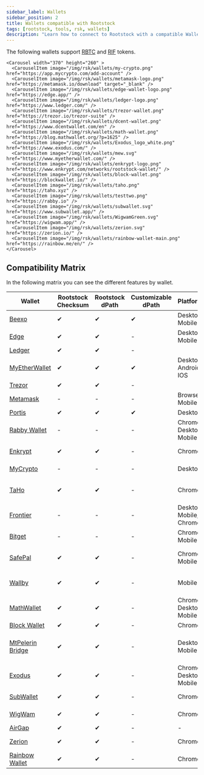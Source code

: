 ```yaml
---
sidebar_label: Wallets
sidebar_position: 2
title: Wallets compatible with Rootstock
tags: [rootstock, tools, rsk, wallets]
description: "Learn how to connect to Rootstock with a compatible Wallet"
---
```


The following wallets support [RBTC](/concepts/rbtc/) and [RIF](/concepts/rif-suite/token) tokens.
````mdx-code-block
<Carousel width="370" height="260" >
  <CarouselItem image="/img/rsk/wallets/my-crypto.png" href="https://app.mycrypto.com/add-account" />
  <CarouselItem image="/img/rsk/wallets/metamask-logo.png" href="https://metamask.io/download" target="_blank" />
  <CarouselItem image="/img/rsk/wallets/edge-wallet-logo.png" href="https://edge.app/" />
  <CarouselItem image="/img/rsk/wallets/ledger-logo.png" href="https://www.ledger.com/" />
  <CarouselItem image="/img/rsk/wallets/trezor-wallet.png" href="https://trezor.io/trezor-suite" />
  <CarouselItem image="/img/rsk/wallets/dcent-wallet.png" href="https://www.dcentwallet.com/en" />
  <CarouselItem image="/img/rsk/wallets/math-wallet.png" href="https://blog.mathwallet.org/?p=1625" />
  <CarouselItem image="/img/rsk/wallets/Exodus_logo_white.png" href="https://www.exodus.com/" />
  <CarouselItem image="/img/rsk/wallets/mew.svg" href="https://www.myetherwallet.com/" />
  <CarouselItem image="/img/rsk/wallets/enkrypt-logo.png" href="https://www.enkrypt.com/networks/rootstock-wallet/" />
  <CarouselItem image="/img/rsk/wallets/block-wallet.png" href="https://blockwallet.io/" />
  <CarouselItem image="/img/rsk/wallets/taho.png" href="https://taho.xyz" />
  <CarouselItem image="/img/rsk/wallets/testtwo.png" href="https://rabby.io" />
  <CarouselItem image="/img/rsk/wallets/subwallet.svg" href="https://www.subwallet.app/" />
  <CarouselItem image="/img/rsk/wallets/WigwamGreen.svg" href="https://wigwam.app/" />
  <CarouselItem image="/img/rsk/wallets/zerion.svg" href="https://zerion.io/" />
  <CarouselItem image="/img/rsk/wallets/rainbow-wallet-main.png" href="https://rainbow.me/en/" />
</Carousel>
````

## Compatibility Matrix

In the following matrix you can see the different features by wallet.

| Wallet | Rootstock Checksum  |  Rootstock dPath | Customizable dPath  | Platforms | Available Networks |
|---|---|---|---|---| ---|
|  [Beexo](https://beexo.com) |  ✔ |  ✔ |  ✔ | Desktop, Mobile | Mainnet |
|  [Edge](https://edge.app/) | ✔  | ✔  | -  | Desktop, Mobile | Mainnet, Testnet |
|  [Ledger](https://www.ledger.com/) | ✔  |  ✔ | -  |
|  [MyEtherWallet](https://www.myetherwallet.com/) | ✔  |  ✔ |  ✔  | Desktop, Android, IOS | Mainnet, Testnet |
|  [Trezor](https://trezor.io/trezor-suite) | ✔  |  ✔ |  -  |
|  [Metamask](/dev-tools/wallets/metamask) | - |  - | -  | Browser, Mobile | Mainnet, Testnet |
|  [Portis](https://www.portis.io/) | ✔ |  ✔ | ✔  | Desktop | Mainnet |
|  [Rabby Wallet](https://rabby.io) | - |  - | -  | Chrome, Desktop, Mobile |
|  [Enkrypt](https://www.enkrypt.com/networks/rootstock-wallet/)|  ✔ |   ✔ | -  | Chrome | Mainnet, Testnet |
|  [MyCrypto](https://mycrypto.com/) | - |  - | -  | Desktop | Rootstock (RBTC) |
|  [TaHo](https://taho.xyz) | ✔ |  ✔ | -  | Chrome | Rootstock (RBTC), Mainnet |
|  [Frontier](https://www.frontier.xyz/browser-extension) | - |  - | -  | Desktop, Mobile, Chrome | Rootstock (RBTC) |
|  [Bitget](https://web3.bitget.com/en/) | - |  - | -  | Chrome, Mobile | RBTC |
|  [SafePal](https://www.safepal.com/en/extension) | ✔ |  ✔ | -  | Chrome, Mobile | Rootstock (RBTC), Mainnet |
|  [Wallby](https://wallby.app/) | ✔ |  ✔ | -  | Mobile | Rootstock (RBTC), Bitcoin |
|  [MathWallet](https://blog.mathwallet.org/?p=1625) | ✔ |  ✔ | -  | Chrome, Desktop, Mobile | Mainnet |
|  [Block Wallet](https://blockwallet.io/) | ✔ |  ✔ | -  | Chrome | Mainnet
|  [MtPelerin Bridge](https://www.mtpelerin.com/bridge-wallet) | ✔ |  ✔ | -  | Desktop, Mobile | Rootstock (Mainnet), Bitcoin (Testnet) |
|  [Exodus](https://www.exodus.com/) | ✔ |  ✔ | -  | Chrome, Desktop, Mobile | Mainnet |
|  [SubWallet](https://www.subwallet.app/) | ✔ | ✔ | -  | Chrome  | Mainnet, Testnet |
|  [WigWam](https://wigwam.app/) | ✔ | ✔ | -  | Chrome  | Mainnet, Testnet |
|  [AirGap](https://airgap.it/) | ✔ | ✔ | -  | -  | Mainnet |
|  [Zerion](https://zerion.io/) | ✔ | ✔ | -  | Chrome  | Mainnet, Testnet|
|  [Rainbow Wallet](https://rainbow.me/en/) | ✔ | ✔ | -  | Chrome  | Mainnet, Testnet|





